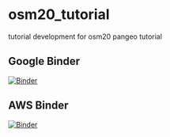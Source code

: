 # osm20_tutorial
tutorial development for osm20 pangeo tutorial

## Google Binder
[![Binder](https://binder.pangeo.io/badge_logo.svg)](https://binder.pangeo.io/v2/gh/cgentemann/osm20_tutorial/master)

## AWS Binder

[![Binder](https://aws-uswest2-binder.pangeo.io/badge_logo.svg)](https://aws-uswest2-binder.pangeo.io/v2/gh/cgentemann/osm20_tutorial/master)
